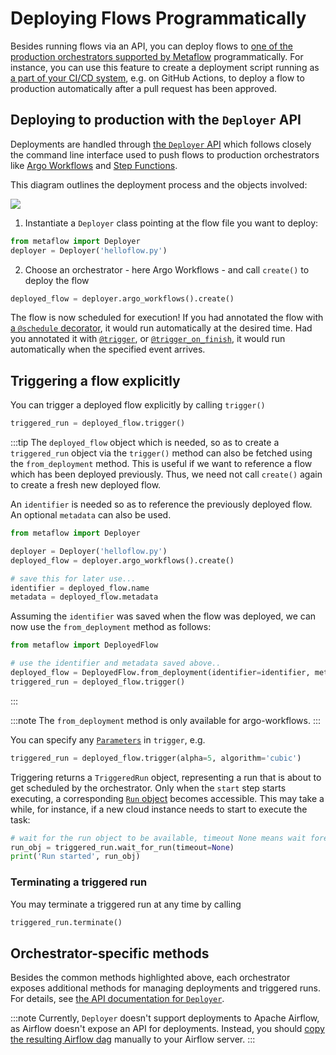 
# Deploying Flows Programmatically

Besides running flows via an API, you can deploy flows to
[one of the production orchestrators supported by Metaflow](/production/scheduling-metaflow-flows/introduction)
programmatically. For instance, you can use this feature to create a deployment script running
as [a part of your CI/CD system](https://outerbounds.com/blog/continuous-delivery-of-ml-ai/),
e.g. on GitHub Actions, to deploy a flow to production automatically after a pull request
has been approved.

## Deploying to production with the `Deployer` API

Deployments are handled through [the `Deployer` API](/api/deployer) which follows closely the
command line interface used to push flows to production orchestrators like
[Argo Workflows](/production/scheduling-metaflow-flows/scheduling-with-argo-workflows) and
[Step Functions](/production/scheduling-metaflow-flows/scheduling-with-aws-step-functions).

This diagram outlines the deployment process and the objects involved:

![](/assets/deployer-flow.png)

1. Instantiate a `Deployer` class pointing at the flow file you want to deploy:

```python
from metaflow import Deployer
deployer = Deployer('helloflow.py')
```

2. Choose an orchestrator - here Argo Workflows - and call `create()` to deploy the flow

```python
deployed_flow = deployer.argo_workflows().create()
```

The flow is now scheduled for execution! If you had annotated the flow
with [a `@schedule` decorator](/api/flow-decorators/schedule), it would
run automatically at the desired time.
Had you annotated it with [`@trigger`](/api/flow-decorators/trigger),
or [`@trigger_on_finish`](/api/flow-decorators/trigger_on_finish), it would
run automatically when the specified event arrives.

## Triggering a flow explicitly

You can trigger a deployed flow explicitly by calling `trigger()`
```python
triggered_run = deployed_flow.trigger()
```

:::tip
The `deployed_flow` object which is needed, so as to create a `triggered_run` object via the `trigger()` method
can also be fetched using the `from_deployment` method. This is useful if we want to reference a flow which has
been deployed previously. Thus, we need not call `create()` again to create a fresh new deployed flow.

An `identifier` is needed so as to reference the previously deployed flow. An optional `metadata` can also be used.

```py
from metaflow import Deployer

deployer = Deployer('helloflow.py')
deployed_flow = deployer.argo_workflows().create()

# save this for later use...
identifier = deployed_flow.name
metadata = deployed_flow.metadata
```

Assuming the `identifier` was saved when the flow was deployed, we can now use the `from_deployment` method as follows:

```py
from metaflow import DeployedFlow

# use the identifier and metadata saved above..
deployed_flow = DeployedFlow.from_deployment(identifier=identifier, metadata=metadata)
triggered_run = deployed_flow.trigger()
```
:::

:::note
The `from_deployment` method is only available for argo-workflows.
:::

You can specify any [`Parameters`](/metaflow/basics#how-to-define-parameters-for-flows)
in `trigger`, e.g.
```python
triggered_run = deployed_flow.trigger(alpha=5, algorithm='cubic')
```
Triggering returns a `TriggeredRun` object, representing a run that is
about to get scheduled by the orchestrator. Only when the `start`
step starts executing, a corresponding [`Run` object](/metaflow/client)
becomes accessible. This may take a while, for instance, if a new
cloud instance needs to start to execute the task:

```python
# wait for the run object to be available, timeout None means wait forever
run_obj = triggered_run.wait_for_run(timeout=None)
print('Run started', run_obj)
```

### Terminating a triggered run

You may terminate a triggered run at any time by calling
```python
triggered_run.terminate()
```

## Orchestrator-specific methods

Besides the common methods highlighted above, each orchestrator exposes
additional methods for managing deployments and triggered runs. For details,
see [the API documentation for `Deployer`](/api/deployer).


:::note
Currently, `Deployer` doesn't support deployments to Apache Airflow, as Airflow
doesn't expose an API for deployments. Instead, you should
[copy the resulting Airflow dag](/production/scheduling-metaflow-flows/scheduling-with-airflow#pushing-a-flow-to-production)
manually to your Airflow server.
:::

